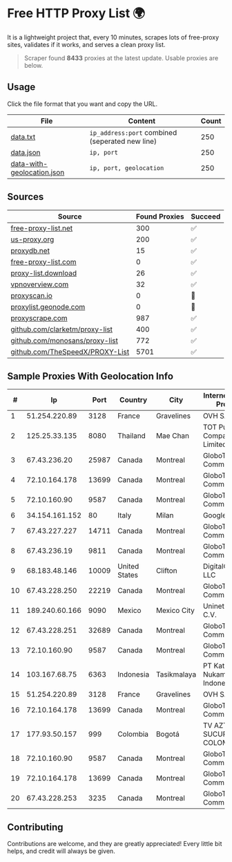 
# Free HTTP Proxy List 🌍

It is a lightweight project that, every 10 minutes, scrapes lots of free-proxy sites, validates if it works, and serves a clean proxy list.


> Scraper found **8433** proxies at the latest update. Usable proxies are below.

## Usage

Click the file format that you want and copy the URL.


|File|Content|Count|
|----|-------|-----|
|[data.txt](https://raw.githubusercontent.com/themiralay/Proxy-List-World/master/data.txt)|`ip_address:port` combined (seperated new line)|250|
|[data.json](https://raw.githubusercontent.com/themiralay/Proxy-List-World/master/data.json)|`ip, port`|250|
|[data-with-geolocation.json](https://raw.githubusercontent.com/themiralay/Proxy-List-World/master/data-with-geolocation.json)|`ip, port, geolocation`|250|

## Sources

|Source|Found Proxies|Succeed|
|------|-------------|-------|
|[free-proxy-list.net](https://free-proxy-list.net)|300|✅|
|[us-proxy.org](https://www.us-proxy.org)|200|✅|
|[proxydb.net](http://proxydb.net)|15|✅|
|[free-proxy-list.com](https://free-proxy-list.com/?page=&port=&type%5B%5D=http&type%5B%5D=https&up_time=0&search=Search)|0|✅|
|[proxy-list.download](https://www.proxy-list.download/HTTP)|26|✅|
|[vpnoverview.com](https://vpnoverview.com/privacy/anonymous-browsing/free-proxy-servers)|32|✅|
|[proxyscan.io](https://www.proxyscan.io)|0|🚫|
|[proxylist.geonode.com](https://proxylist.geonode.com/api/proxy-list?limit=300&page=1&sort_by=lastChecked&sort_type=desc&protocols=http,https)|0|🚫|
|[proxyscrape.com](https://api.proxyscrape.com/v2/?request=displayproxies&protocol=http&timeout=10000&country=all&ssl=all&anonymity=all)|987|✅|
|[github.com/clarketm/proxy-list](https://raw.githubusercontent.com/clarketm/proxy-list/master/proxy-list-raw.txt)|400|✅|
|[github.com/monosans/proxy-list](https://raw.githubusercontent.com/monosans/proxy-list/main/proxies/http.txt)|772|✅|
|[github.com/TheSpeedX/PROXY-List](https://raw.githubusercontent.com/TheSpeedX/PROXY-List/master/http.txt)|5701|✅|


## Sample Proxies With Geolocation Info

|#|Ip|Port|Country|City|Internet Service Provider|
|-|--|----|-------|----|-------------------------|
|1|51.254.220.89|3128|France|Gravelines|OVH SAS|
|2|125.25.33.135|8080|Thailand|Mae Chan|TOT Public Company Limited|
|3|67.43.236.20|25987|Canada|Montreal|GloboTech Communications|
|4|72.10.164.178|13699|Canada|Montreal|GloboTech Communications|
|5|72.10.160.90|9587|Canada|Montreal|GloboTech Communications|
|6|34.154.161.152|80|Italy|Milan|Google LLC|
|7|67.43.227.227|14711|Canada|Montreal|GloboTech Communications|
|8|67.43.236.19|9811|Canada|Montreal|GloboTech Communications|
|9|68.183.48.146|10009|United States|Clifton|DigitalOcean, LLC|
|10|67.43.228.250|22219|Canada|Montreal|GloboTech Communications|
|11|189.240.60.166|9090|Mexico|Mexico City|Uninet S.A. de C.V.|
|12|67.43.228.251|32689|Canada|Montreal|GloboTech Communications|
|13|72.10.160.90|9587|Canada|Montreal|GloboTech Communications|
|14|103.167.68.75|6363|Indonesia|Tasikmalaya|PT Kataji Nukami Indonesia|
|15|51.254.220.89|3128|France|Gravelines|OVH SAS|
|16|72.10.164.178|13699|Canada|Montreal|GloboTech Communications|
|17|177.93.50.157|999|Colombia|Bogotá|TV AZTECA SUCURSAL COLOMBIA|
|18|72.10.160.90|9587|Canada|Montreal|GloboTech Communications|
|19|72.10.164.178|13699|Canada|Montreal|GloboTech Communications|
|20|67.43.228.253|3235|Canada|Montreal|GloboTech Communications|



## Contributing

Contributions are welcome, and they are greatly appreciated! Every
little bit helps, and credit will always be given.

